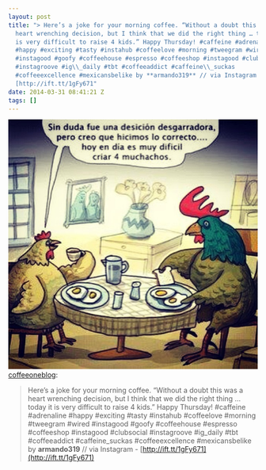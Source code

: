 ```yaml
---
layout: post
title: "> Here’s a joke for your morning coffee. “Without a doubt this was a
  heart wrenching decision, but I think that we did the right thing … today it
  is very difficult to raise 4 kids.” Happy Thursday! #caffeine #adrenaline
  #happy #exciting #tasty #instahub #coffeelove #morning #tweegram #wired
  #instagood #goofy #coffeehouse #espresso #coffeeshop #instagood #clubsocial
  #instagroove #ig\\_daily #tbt #coffeeaddict #caffeine\\_suckas
  #coffeeexcellence #mexicansbelike by **armando319** // via Instagram -
  [http://ift.tt/1gFy671"
date: 2014-03-31 08:41:21 Z
tags: []
---
```

![](/media/2014/03/81275794832.jpg)
[coffeeoneblog](http://coffeeoneblog.com/post/81273201873/heres-a-joke-for-your-morning-coffee-without-a):

> Here’s a joke for your morning coffee. “Without a doubt this was a heart wrenching decision, but I think that we did the right thing … today it is very difficult to raise 4 kids.” Happy Thursday! #caffeine #adrenaline #happy #exciting #tasty #instahub #coffeelove #morning #tweegram #wired #instagood #goofy #coffeehouse #espresso #coffeeshop #instagood #clubsocial #instagroove #ig\_daily #tbt #coffeeaddict #caffeine\_suckas #coffeeexcellence #mexicansbelike by **armando319** // via Instagram - [http://ift.tt/1gFy671](http://ift.tt/1gFy671)
